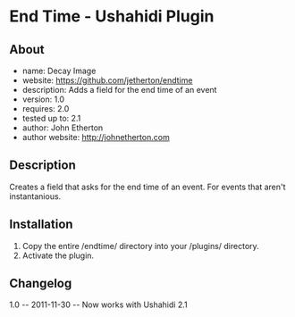 End Time - Ushahidi Plugin
===============

About
---------
* name: Decay Image
* website: https://github.com/jetherton/endtime
* description: Adds a field for the end time of an event
* version: 1.0
* requires: 2.0
* tested up to: 2.1
* author: John Etherton
* author website: http://johnetherton.com

Description
-----------------
Creates a field that asks for the end time of an event. For events that aren't instantanious.


Installation
-----------------
1. Copy the entire /endtime/ directory into your /plugins/ directory.
2. Activate the plugin.

Changelog
---------------
1.0 -- 2011-11-30 -- Now works with Ushahidi 2.1
